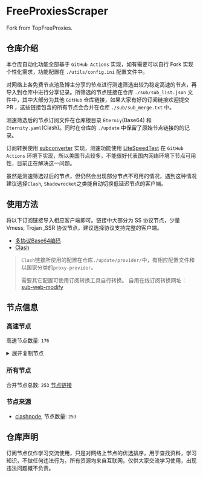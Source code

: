 # FreeProxiesScraper

Fork from TopFreeProxies.

## 仓库介绍
本仓库自动化功能全部基于 `GitHub Actions` 实现，如有需要可以自行 Fork 实现个性化需求，功能配置在 `./utils/config.ini` 配置文件中。

对网络上各免费节点池及博主分享的节点进行测速筛选出较为稳定高速的节点，再导入到仓库中进行分享记录。所筛选的节点链接在仓库 `./sub/sub_list.json` 文件中，其中大部分为其他 `GitHub` 仓库链接，如果大家有好的订阅链接欢迎提交 PR ，这些链接包含的所有节点会合并在仓库 `./sub/sub_merge.txt` 中。

测速筛选后的节点订阅文件在仓库根目录 `Eterniy`(Base64) 和 `Eternity.yaml`(Clash)。同时在仓库的 `./update` 中保留了原始节点链接的的记录。

订阅转换使用 [subconverter](https://github.com/tindy2013/subconverter) 实现，测速功能使用 [LiteSpeedTest](https://github.com/xxf098/LiteSpeedTest) 在 `GitHub Actions` 环境下实现，所以美国节点较多，不能很好代表国内网络环境下节点可用性，目前正在解决这一问题。

虽然是测速筛选过后的节点，但仍然会出现部分节点不可用的情况，遇到这种情况建议选择`Clash`, `Shadowrocket`之类能自动切换低延迟节点的客户端。

## 使用方法
将以下订阅链接导入相应客户端即可。链接中大部分为 SS 协议节点，少量 Vmess, Trojan ,SSR 协议节点，建议选择协议支持完整的客户端。

- [多协议Base64编码](https://raw.githubusercontent.com/caijh/FreeProxiesScraper/master/Eternity)
- [Clash](https://raw.githubusercontent.com/caijh/FreeProxiesScraper/master/Eternity.yaml)

>`Clash`链接所使用的配置在仓库`./update/provider/`中，有相应配置文件和以国家分类的`proxy-provider`。
>
>需要其它配置可使用订阅转换工具自行转换。
>自用在线订阅转换网址：[sub-web-modify](https://sub.v1.mk/)

## 节点信息
### 高速节点
高速节点数量: `176`
<details>
  <summary>展开复制节点</summary>

    vmess://eyJ2IjoiMiIsInBzIjoiMDQtMTAwLVJFTEFZIiwiYWRkIjoiczEuZGItbGluazAxLnRvcCIsInBvcnQiOiI4ODgwIiwidHlwZSI6Im5vbmUiLCJpZCI6ImJhOTU0MmNiLWFlY2UtMzdjNC05ZDkxLTFmOGJjZTFmZjNkNiIsImFpZCI6IjAiLCJuZXQiOiJ3cyIsInBhdGgiOiIvZGFiYWkuaW4xNzIuNjQuMS4yMTQiLCJob3N0IjoiczEuZGItbGluazAxLnRvcCIsInRscyI6IiJ9
    vmess://eyJ2IjoiMiIsInBzIjoiMDQtMTAxLVJFTEFZIiwiYWRkIjoiczUuZGItbGluazAyLnRvcCIsInBvcnQiOiIyMDgyIiwidHlwZSI6Im5vbmUiLCJpZCI6ImJhOTU0MmNiLWFlY2UtMzdjNC05ZDkxLTFmOGJjZTFmZjNkNiIsImFpZCI6IjAiLCJuZXQiOiJ3cyIsInBhdGgiOiIvZGFiYWkuaW4xMDQuMTYuNjkuMjE2IiwiaG9zdCI6InM1LmRiLWxpbmswMi50b3AiLCJ0bHMiOiIifQ==
    vmess://eyJ2IjoiMiIsInBzIjoiMDQtMTAyLVJFTEFZIiwiYWRkIjoiczIuY24tZGIudG9wIiwicG9ydCI6IjgwODAiLCJ0eXBlIjoibm9uZSIsImlkIjoiYmE5NTQyY2ItYWVjZS0zN2M0LTlkOTEtMWY4YmNlMWZmM2Q2IiwiYWlkIjoiMCIsIm5ldCI6IndzIiwicGF0aCI6Ii9kYWJhaS5pbjEwNC4yMS4xMTguMTU3IiwiaG9zdCI6InMyLmNuLWRiLnRvcCIsInRscyI6IiJ9
    vmess://eyJ2IjoiMiIsInBzIjoiMDQtMTAzLVJFTEFZIiwiYWRkIjoiczUuZGItbGluazAyLnRvcCIsInBvcnQiOiIyMDg2IiwidHlwZSI6Im5vbmUiLCJpZCI6ImJhOTU0MmNiLWFlY2UtMzdjNC05ZDkxLTFmOGJjZTFmZjNkNiIsImFpZCI6IjAiLCJuZXQiOiJ3cyIsInBhdGgiOiIvZGFiYWkuaW4xMDQuMjAuOTAuMjMwIiwiaG9zdCI6InM1LmRiLWxpbmswMi50b3AiLCJ0bHMiOiIifQ==
    vmess://eyJ2IjoiMiIsInBzIjoiMDQtMTA0LVJFTEFZIiwiYWRkIjoiczEuZGItbGluazAxLnRvcCIsInBvcnQiOiIyMDg2IiwidHlwZSI6Im5vbmUiLCJpZCI6ImJhOTU0MmNiLWFlY2UtMzdjNC05ZDkxLTFmOGJjZTFmZjNkNiIsImFpZCI6IjAiLCJuZXQiOiJ3cyIsInBhdGgiOiIvZGFiYWkuaW4xNzIuNjcuMTA5LjU4IiwiaG9zdCI6InMxLmRiLWxpbmswMS50b3AiLCJ0bHMiOiIifQ==
    vmess://eyJ2IjoiMiIsInBzIjoiMDQtMTA1LVJFTEFZIiwiYWRkIjoiczEuZGItbGluazAyLnRvcCIsInBvcnQiOiIyMDUyIiwidHlwZSI6Im5vbmUiLCJpZCI6ImJhOTU0MmNiLWFlY2UtMzdjNC05ZDkxLTFmOGJjZTFmZjNkNiIsImFpZCI6IjAiLCJuZXQiOiJ3cyIsInBhdGgiOiIvZGFiYWkuaW4xMDQuMTguMjI5LjIyMiIsImhvc3QiOiJzMS5kYi1saW5rMDIudG9wIiwidGxzIjoiIn0=
    vmess://eyJ2IjoiMiIsInBzIjoiMDQtMTA2LUNOIiwiYWRkIjoiMTIubWFtYW1hamQuc2l0ZSIsInBvcnQiOiIyMzYxMiIsInR5cGUiOiJub25lIiwiaWQiOiI2ZGE5ZGNlNi00ZTUzLTM1NDktOTBmZi03MDNlMGFkYjViYTQiLCJhaWQiOiIyIiwibmV0Ijoid3MiLCJwYXRoIjoiLyIsImhvc3QiOiIxMi5tYW1hbWFqZC5zaXRlIiwidGxzIjoiIn0=
    vmess://eyJ2IjoiMiIsInBzIjoiMDQtMTA3LUNOIiwiYWRkIjoiMTcubWFtYW1hamQuc2l0ZSIsInBvcnQiOiIyMzYxNyIsInR5cGUiOiJub25lIiwiaWQiOiI2ZGE5ZGNlNi00ZTUzLTM1NDktOTBmZi03MDNlMGFkYjViYTQiLCJhaWQiOiIyIiwibmV0Ijoid3MiLCJwYXRoIjoiLyIsImhvc3QiOiIxNy5tYW1hbWFqZC5zaXRlIiwidGxzIjoiIn0=
    vmess://eyJ2IjoiMiIsInBzIjoiMDQtMTA4LUNOIiwiYWRkIjoiMTEubWFtYW1hamQuc2l0ZSIsInBvcnQiOiIyMzYxMSIsInR5cGUiOiJub25lIiwiaWQiOiI2ZGE5ZGNlNi00ZTUzLTM1NDktOTBmZi03MDNlMGFkYjViYTQiLCJhaWQiOiIyIiwibmV0Ijoid3MiLCJwYXRoIjoiLyIsImhvc3QiOiIxMS5tYW1hbWFqZC5zaXRlIiwidGxzIjoiIn0=
    vmess://eyJ2IjoiMiIsInBzIjoiMDQtMTA5LUNOIiwiYWRkIjoiMTkubWFtYW1hamQuc2l0ZSIsInBvcnQiOiIyMzYxOSIsInR5cGUiOiJub25lIiwiaWQiOiI2ZGE5ZGNlNi00ZTUzLTM1NDktOTBmZi03MDNlMGFkYjViYTQiLCJhaWQiOiIyIiwibmV0Ijoid3MiLCJwYXRoIjoiLyIsImhvc3QiOiIxOS5tYW1hbWFqZC5zaXRlIiwidGxzIjoiIn0=
    vmess://eyJ2IjoiMiIsInBzIjoiMDQtMTEwLUNOIiwiYWRkIjoiMTYubWFtYW1hamQuc2l0ZSIsInBvcnQiOiIyMzYxNiIsInR5cGUiOiJub25lIiwiaWQiOiI2ZGE5ZGNlNi00ZTUzLTM1NDktOTBmZi03MDNlMGFkYjViYTQiLCJhaWQiOiIyIiwibmV0Ijoid3MiLCJwYXRoIjoiLyIsImhvc3QiOiIxNi5tYW1hbWFqZC5zaXRlIiwidGxzIjoiIn0=
    vmess://eyJ2IjoiMiIsInBzIjoiMDQtMTExLUNOIiwiYWRkIjoiMTgubWFtYW1hamQuc2l0ZSIsInBvcnQiOiIyMzYxOCIsInR5cGUiOiJub25lIiwiaWQiOiI2ZGE5ZGNlNi00ZTUzLTM1NDktOTBmZi03MDNlMGFkYjViYTQiLCJhaWQiOiIyIiwibmV0Ijoid3MiLCJwYXRoIjoiLyIsImhvc3QiOiIxOC5tYW1hbWFqZC5zaXRlIiwidGxzIjoiIn0=
    vmess://eyJ2IjoiMiIsInBzIjoiMDQtMTEyLUNOIiwiYWRkIjoiMTUubWFtYW1hamQuc2l0ZSIsInBvcnQiOiIyMzYxNSIsInR5cGUiOiJub25lIiwiaWQiOiI2ZGE5ZGNlNi00ZTUzLTM1NDktOTBmZi03MDNlMGFkYjViYTQiLCJhaWQiOiIyIiwibmV0Ijoid3MiLCJwYXRoIjoiLyIsImhvc3QiOiIxNS5tYW1hbWFqZC5zaXRlIiwidGxzIjoiIn0=
    vmess://eyJ2IjoiMiIsInBzIjoiMDQtMTEzLUNOIiwiYWRkIjoiNS5tYW1hbWFqZC5zaXRlIiwicG9ydCI6IjIzNjA1IiwidHlwZSI6Im5vbmUiLCJpZCI6IjZkYTlkY2U2LTRlNTMtMzU0OS05MGZmLTcwM2UwYWRiNWJhNCIsImFpZCI6IjIiLCJuZXQiOiJ3cyIsInBhdGgiOiIvIiwiaG9zdCI6IjUubWFtYW1hamQuc2l0ZSIsInRscyI6IiJ9
    vmess://eyJ2IjoiMiIsInBzIjoiMDQtMTE0LUNOIiwiYWRkIjoiMTMubWFtYW1hamQuc2l0ZSIsInBvcnQiOiIyMzYxMyIsInR5cGUiOiJub25lIiwiaWQiOiI2ZGE5ZGNlNi00ZTUzLTM1NDktOTBmZi03MDNlMGFkYjViYTQiLCJhaWQiOiIyIiwibmV0Ijoid3MiLCJwYXRoIjoiLyIsImhvc3QiOiIxMy5tYW1hbWFqZC5zaXRlIiwidGxzIjoiIn0=
    vmess://eyJ2IjoiMiIsInBzIjoiMDQtMTE1LUNOIiwiYWRkIjoiMTQubWFtYW1hamQuc2l0ZSIsInBvcnQiOiIyMzYxNCIsInR5cGUiOiJub25lIiwiaWQiOiI2ZGE5ZGNlNi00ZTUzLTM1NDktOTBmZi03MDNlMGFkYjViYTQiLCJhaWQiOiIyIiwibmV0Ijoid3MiLCJwYXRoIjoiLyIsImhvc3QiOiIxNC5tYW1hbWFqZC5zaXRlIiwidGxzIjoiIn0=
    trojan://4671fd4a-8db9-3419-953c-458b4bbcc8da@yundun02.cdn.smp-paymentservices-apple.com:56323?allowInsecure=1&sni=edge.steam-dns.top.comcast.net#04-116-CN
    trojan://4671fd4a-8db9-3419-953c-458b4bbcc8da@yundun02.cdn.smp-paymentservices-apple.com:56432?allowInsecure=1&sni=fastly.cdn.steampipe.steamcontent.com#04-117-CN
    trojan://4671fd4a-8db9-3419-953c-458b4bbcc8da@push04.endpoint.smp-paymentservices-apple.com:23452?allowInsecure=1&sni=www.microsoft365.com#04-118-CN
    trojan://4671fd4a-8db9-3419-953c-458b4bbcc8da@push04.endpoint.smp-paymentservices-apple.com:23453?allowInsecure=1&sni=origin-a.akamaihd.net#04-119-CN
    vmess://eyJ2IjoiMiIsInBzIjoiMDQtMTIwLUpQIiwiYWRkIjoianAtMS5hbmV3c3RhcnQuY3lvdSIsInBvcnQiOiI1MDYxIiwidHlwZSI6Im5vbmUiLCJpZCI6IjRlMWJlYjBhLWEwMTgtM2FkMC1hYWVhLTU0M2I2MTE2M2M2ZiIsImFpZCI6IjAiLCJuZXQiOiJ3cyIsInBhdGgiOiIvIiwiaG9zdCI6ImpwLTEuYW5ld3N0YXJ0LmN5b3UiLCJ0bHMiOiJ0bHMifQ==
    vmess://eyJ2IjoiMiIsInBzIjoiMDQtMTIxLU5PV0hFUkUiLCJhZGQiOiJqcDYtMS5hbmV3c3RhcnQuY3lvdSIsInBvcnQiOiI1MDYxIiwidHlwZSI6Im5vbmUiLCJpZCI6IjRlMWJlYjBhLWEwMTgtM2FkMC1hYWVhLTU0M2I2MTE2M2M2ZiIsImFpZCI6IjAiLCJuZXQiOiJ3cyIsInBhdGgiOiIvIiwiaG9zdCI6ImpwNi0xLmFuZXdzdGFydC5jeW91IiwidGxzIjoidGxzIn0=
    vmess://eyJ2IjoiMiIsInBzIjoiMDQtMTIzLU5PV0hFUkUiLCJhZGQiOiJ1czYtMS5hbmV3c3RhcnQuY3lvdSIsInBvcnQiOiI1MDYxIiwidHlwZSI6Im5vbmUiLCJpZCI6IjRlMWJlYjBhLWEwMTgtM2FkMC1hYWVhLTU0M2I2MTE2M2M2ZiIsImFpZCI6IjAiLCJuZXQiOiJ3cyIsInBhdGgiOiIvIiwiaG9zdCI6InVzNi0xLmFuZXdzdGFydC5jeW91IiwidGxzIjoidGxzIn0=
    vmess://eyJ2IjoiMiIsInBzIjoiMDctMTM0LUNOIiwiYWRkIjoiNDcuMTE2LjE2Ni4xNzgiLCJwb3J0IjoiNTAwMDIiLCJ0eXBlIjoibm9uZSIsImlkIjoiNDE4MDQ4YWYtYTI5My00Yjk5LTliMGMtOThjYTM1ODBkZDI0IiwiYWlkIjoiMCIsIm5ldCI6IndzIiwicGF0aCI6Ii8iLCJob3N0IjoiIiwidGxzIjoiIn0=
    vmess://eyJ2IjoiMiIsInBzIjoiMDctMTM1LUNOIiwiYWRkIjoiNDcuOTIuMTUyLjE2OSIsInBvcnQiOiI1MDAwMiIsInR5cGUiOiJub25lIiwiaWQiOiI0MTgwNDhhZi1hMjkzLTRiOTktOWIwYy05OGNhMzU4MGRkMjQiLCJhaWQiOiIwIiwibmV0Ijoid3MiLCJwYXRoIjoiLyIsImhvc3QiOiIiLCJ0bHMiOiIifQ==
    vmess://eyJ2IjoiMiIsInBzIjoiMDctMTM2LUNOIiwiYWRkIjoiMTEyLjEzMi4yMTUuMzQiLCJwb3J0IjoiNTAwMDciLCJ0eXBlIjoibm9uZSIsImlkIjoiNDE4MDQ4YWYtYTI5My00Yjk5LTliMGMtOThjYTM1ODBkZDI0IiwiYWlkIjoiMCIsIm5ldCI6IndzIiwicGF0aCI6Ii8iLCJob3N0IjoiIiwidGxzIjoiIn0=
    vmess://eyJ2IjoiMiIsInBzIjoiMDctMTM3LUNOIiwiYWRkIjoiMTEyLjEzMi4yMTUuMTIiLCJwb3J0IjoiNTAwMDIiLCJ0eXBlIjoibm9uZSIsImlkIjoiNDE4MDQ4YWYtYTI5My00Yjk5LTliMGMtOThjYTM1ODBkZDI0IiwiYWlkIjoiNjQiLCJuZXQiOiJ3cyIsInBhdGgiOiIvIiwiaG9zdCI6IiIsInRscyI6IiJ9
    vmess://eyJ2IjoiMiIsInBzIjoiMDctMTM4LUNOIiwiYWRkIjoiMTgzLjIzNi41MS4zNiIsInBvcnQiOiI1OTAwMyIsInR5cGUiOiJub25lIiwiaWQiOiI0MTgwNDhhZi1hMjkzLTRiOTktOWIwYy05OGNhMzU4MGRkMjQiLCJhaWQiOiIwIiwibmV0Ijoid3MiLCJwYXRoIjoiLyIsImhvc3QiOiIiLCJ0bHMiOiIifQ==
    vmess://eyJ2IjoiMiIsInBzIjoiMDctMTM5LUNOIiwiYWRkIjoiMTIwLjI2LjU1LjIyNSIsInBvcnQiOiI1MDAwMiIsInR5cGUiOiJub25lIiwiaWQiOiI0MTgwNDhhZi1hMjkzLTRiOTktOWIwYy05OGNhMzU4MGRkMjQiLCJhaWQiOiIwIiwibmV0Ijoid3MiLCJwYXRoIjoiLyIsImhvc3QiOiIiLCJ0bHMiOiIifQ==
    trojan://a25ed269-105b-4f15-bee2-bc2785d38912@wb.kaiqsz.com:42765?allowInsecure=1&sni=wb.kaiqsz.com#07-140-CN
    ssr://Mi5saW5raHViLnN1cHBvcnQ6NDAyMDY6YXV0aF9hZXMxMjhfbWQ1OnJjNC1tZDU6cGxhaW46UlU1YU5USkwvP2dyb3VwPVUxTlNVSEp2ZG1sa1pYSSZyZW1hcmtzPU1EY3RNVFF5TFVOTyZvYmZzcGFyYW09WTJReVlqWTVNamt3TWk0Mk5qQXlZamcwTmpNME5qUXhNRGcxTURZdWJXbGpjbTl6YjJaMExtTnZiUSZwcm90b3BhcmFtPU9USTVNREk2Y0VaWFIwOVI
    ss://Y2hhY2hhMjAtaWV0Zjphc2QxMjM0NTY@103.149.182.61:8388#07-143-HK
    vmess://eyJ2IjoiMiIsInBzIjoiMDctMTQ0LUhLIiwiYWRkIjoiaGstMDIuZm94c3Bpcml0LmNsaWNrIiwicG9ydCI6IjEwODYiLCJ0eXBlIjoibm9uZSIsImlkIjoiNGNhMWU2ZGItZjMxYS00MjU3LWE5NWYtN2JiZWY5MThjYWJkIiwiYWlkIjoiMCIsIm5ldCI6IndzIiwicGF0aCI6Ii96eGFzY2FzIiwiaG9zdCI6ImhrLTAyLmZveHNwaXJpdC5jbGljayIsInRscyI6InRscyJ9
    vmess://eyJ2IjoiMiIsInBzIjoiMDctMTQ1LUhLIiwiYWRkIjoiaGstMDIuZm94c3Bpcml0LmNsaWNrIiwicG9ydCI6IjEwODYiLCJ0eXBlIjoibm9uZSIsImlkIjoiNDc5OWY0NDYtNzAyYi00MDdmLWJiYmEtOWIyNDJmYTM4ZWQ3IiwiYWlkIjoiMCIsIm5ldCI6IndzIiwicGF0aCI6Ii96eGFzY2FzIiwiaG9zdCI6ImhrLTAyLmZveHNwaXJpdC5jbGljayIsInRscyI6InRscyJ9
    vmess://eyJ2IjoiMiIsInBzIjoiMDctMTQ2LUhLIiwiYWRkIjoiaGstMDIuZm94c3Bpcml0LmNsaWNrIiwicG9ydCI6IjEwODYiLCJ0eXBlIjoibm9uZSIsImlkIjoiNWFlZjliZmQtMjBlMy00MjBhLTliMTYtNDMzMDMxOTg0YmQ5IiwiYWlkIjoiMCIsIm5ldCI6IndzIiwicGF0aCI6Ii96eGFzY2FzIiwiaG9zdCI6ImhrLTAyLmZveHNwaXJpdC5jbGljayIsInRscyI6InRscyJ9
    vmess://eyJ2IjoiMiIsInBzIjoiMDctMTQ3LUhLIiwiYWRkIjoiM2UyMzZiOTktc3VjdjQwLXN1ZHEwbC0xcno1cy5oay5wNXB2LmNvbSIsInBvcnQiOiI4MCIsInR5cGUiOiJub25lIiwiaWQiOiI0MGUwODRkNi0wMzE2LTExZjAtOTBlMi1mMjNjOTEzYzhkMmIiLCJhaWQiOiIyIiwibmV0Ijoid3MiLCJwYXRoIjoiLyIsImhvc3QiOiIzZTIzNmI5OS1zdWN2NDAtc3VkcTBsLTFyejVzLmhrLnA1cHYuY29tIiwidGxzIjoiIn0=
    vmess://eyJ2IjoiMiIsInBzIjoiMDctMTQ4LUhLIiwiYWRkIjoiN2I1ZDY3MGMtc3cxejQwLXN3amJoZS04YmVtLmhnYzEudGNwYmJyLm5ldCIsInBvcnQiOiI4MDgwIiwidHlwZSI6Im5vbmUiLCJpZCI6ImNhNTA2ZTA4LWNlM2QtNWU1YS1jMTI4LTYzNThjYWNhMTVlNSIsImFpZCI6IjAiLCJuZXQiOiJ3cyIsInBhdGgiOiIvIiwiaG9zdCI6IjdiNWQ2NzBjLXN3MXo0MC1zd2piaGUtOGJlbS5oZ2MxLnRjcGJici5uZXQiLCJ0bHMiOiIifQ==
    ss://Y2hhY2hhMjAtaWV0Zi1wb2x5MTMwNTpOMkU0TQ@ca.opensocks.site:8388#07-149-CA
    vmess://eyJ2IjoiMiIsInBzIjoiMDctMTUwLURFIiwiYWRkIjoiOTEuMTA3LjE2NC4yNTUiLCJwb3J0IjoiMzMyMDMiLCJ0eXBlIjoibm9uZSIsImlkIjoiYTgyMTQ4ZGQtNGYxMS00NDcyLWIzNDEtZjYzZjU3ZGNlMTdmIiwiYWlkIjoiMCIsIm5ldCI6IndzIiwicGF0aCI6Ii8iLCJob3N0IjoiIiwidGxzIjoiIn0=
    vmess://eyJ2IjoiMiIsInBzIjoiMDctMTUxLUlSIiwiYWRkIjoiNzguMzkuNTYuNCIsInBvcnQiOiI3NjAwIiwidHlwZSI6Im5vbmUiLCJpZCI6ImNlNjNkN2NlLWJjODUtNDU1YS1hMTJiLTRlNTRlYjM5YTE0ZiIsImFpZCI6IjAiLCJuZXQiOiJ3cyIsInBhdGgiOiIvIiwiaG9zdCI6IiIsInRscyI6IiJ9
    vmess://eyJ2IjoiMiIsInBzIjoiMDctMTUyLVJFTEFZIiwiYWRkIjoiMTAyLjEzMi4xODguMyIsInBvcnQiOiI4MCIsInR5cGUiOiJub25lIiwiaWQiOiJlOTVlMzViYS1mODc0LTRlYjMtOTYwMC00ZGJkNmQwOTlmNGUiLCJhaWQiOiIwIiwibmV0Ijoid3MiLCJwYXRoIjoiLyIsImhvc3QiOiIiLCJ0bHMiOiIifQ==
    ss://YWVzLTI1Ni1nY206QTlRRk0yMktRUFA0RkRZNQ@ti3hyra4.slashdevslashnetslashtun.net:16016#07-153-CN
    vmess://eyJ2IjoiMiIsInBzIjoiMDctMTU1LUNOIiwiYWRkIjoiMTEyLjY1LjkyLjIwIiwicG9ydCI6IjQ1MjUxIiwidHlwZSI6Im5vbmUiLCJpZCI6IjQ2OWUwYjMxLTMwYzMtNGRhYi04MDBkLTcxMTIzMjYzNGNlMSIsImFpZCI6IjAiLCJuZXQiOiJ3cyIsInBhdGgiOiIvIiwiaG9zdCI6IiIsInRscyI6IiJ9
    vmess://eyJ2IjoiMiIsInBzIjoiMDctMTU2LVJFTEFZIiwiYWRkIjoiMTA0LjIxLjUyLjE1NyIsInBvcnQiOiI4MCIsInR5cGUiOiJub25lIiwiaWQiOiI2NzU3YjdkNi1mYTMyLTQ3MDgtYjVkMS0zMGUzY2Y5MjhiNTEiLCJhaWQiOiIwIiwibmV0Ijoid3MiLCJwYXRoIjoiL1dzVWlrcjh3WHJYckZsMnA4QmlNaFA0MmwiLCJob3N0IjoiIiwidGxzIjoiIn0=
    vmess://eyJ2IjoiMiIsInBzIjoiMDctMTU3LUNOIiwiYWRkIjoidjMwLmhlZHVpYW4ubGluayIsInBvcnQiOiIzMDgzMCIsInR5cGUiOiJub25lIiwiaWQiOiJjYmIzZjg3Ny1kMWZiLTM0NGMtODdhOS1kMTUzYmZmZDU0ODQiLCJhaWQiOiIyIiwibmV0Ijoid3MiLCJwYXRoIjoiL29vb28iLCJob3N0IjoidjMwLmhlZHVpYW4ubGluayIsInRscyI6IiJ9
    ss://YWVzLTI1Ni1jZmI6WG44aktkbURNMDBJZU8lIyQjZkpBTXRzRUFFVU9wSC9ZV1l0WXFERm5UMFNW@103.186.155.18:38388#07-158-VN
    ss://YWVzLTI1Ni1jZmI6WG44aktkbURNMDBJZU8lIyQjZkpBTXRzRUFFVU9wSC9ZV1l0WXFERm5UMFNW@103.186.154.37:38388#07-159-VN
    ss://YWVzLTI1Ni1jZmI6WG44aktkbURNMDBJZU8lIyQjZkpBTXRzRUFFVU9wSC9ZV1l0WXFERm5UMFNW@103.186.154.18:38388#07-160-VN
    trojan://85f133142f04dbf6547da33895cfabb3@203.156.253.12:39001?allowInsecure=1&sni=www.yrtok.com#07-161-CN
    ss://YWVzLTI1Ni1jZmI6cXdlclJFV1FAQA@125.141.31.72:15098#07-162-KR
    vmess://eyJ2IjoiMiIsInBzIjoiMDctMTYzLUNOIiwiYWRkIjoidjI4LmhlZHVpYW4ubGluayIsInBvcnQiOiIzMDgyOCIsInR5cGUiOiJub25lIiwiaWQiOiJjYmIzZjg3Ny1kMWZiLTM0NGMtODdhOS1kMTUzYmZmZDU0ODQiLCJhaWQiOiIyIiwibmV0Ijoid3MiLCJwYXRoIjoiL29vb28iLCJob3N0IjoidjI4LmhlZHVpYW4ubGluayIsInRscyI6IiJ9
    ss://Y2hhY2hhMjAtaWV0Zi1wb2x5MTMwNTo3MjNmYzkyYy1kZTg4LTQ5MjUtYjJhOS1hM2I4MjdkODcxNWQ@gz.pddwdf.store:33227#08-167-CN
    vmess://eyJ2IjoiMiIsInBzIjoiMDgtMTY4LVJVIiwiYWRkIjoiNDUuMTQ3LjIwMS4yMzEiLCJwb3J0IjoiMjAwNjgiLCJ0eXBlIjoibm9uZSIsImlkIjoiN2RjZDMxYzAtZjNlMi00OGI3LTg2MmMtYTM2ZTA1YTYxMjFmIiwiYWlkIjoiMCIsIm5ldCI6IndzIiwicGF0aCI6Ii8iLCJob3N0IjoiIiwidGxzIjoiIn0=
    ss://Y2hhY2hhMjAtaWV0Zi1wb2x5MTMwNTo3MjNmYzkyYy1kZTg4LTQ5MjUtYjJhOS1hM2I4MjdkODcxNWQ@gz.pddwdf.store:47431#08-169-CN
    vmess://eyJ2IjoiMiIsInBzIjoiMDgtMTcxLUNOIiwiYWRkIjoieGRkLmRhc2h1YWkuY3lvdSIsInBvcnQiOiI0NTA3MSIsInR5cGUiOiJub25lIiwiaWQiOiI1NzVmMTc3My1kMjgyLTRjYjktYmZkMS1kZWIyMmQxYTJhMGUiLCJhaWQiOiIwIiwibmV0Ijoid3MiLCJwYXRoIjoiLyIsImhvc3QiOiJ4ZGQuZGFzaHVhaS5jeW91IiwidGxzIjoiIn0=
    vmess://eyJ2IjoiMiIsInBzIjoiMDgtMTczLUNOIiwiYWRkIjoieGRkLmRhc2h1YWkuY3lvdSIsInBvcnQiOiI0NTA2MSIsInR5cGUiOiJub25lIiwiaWQiOiI1NzVmMTc3My1kMjgyLTRjYjktYmZkMS1kZWIyMmQxYTJhMGUiLCJhaWQiOiIwIiwibmV0Ijoid3MiLCJwYXRoIjoiLyIsImhvc3QiOiJ4ZGQuZGFzaHVhaS5jeW91IiwidGxzIjoiIn0=
    ss://Y2hhY2hhMjAtaWV0Zi1wb2x5MTMwNTo3MjNmYzkyYy1kZTg4LTQ5MjUtYjJhOS1hM2I4MjdkODcxNWQ@gz.pddwdf.store:22327#08-174-CN
    ss://Y2hhY2hhMjAtaWV0Zi1wb2x5MTMwNTo3MjNmYzkyYy1kZTg4LTQ5MjUtYjJhOS1hM2I4MjdkODcxNWQ@gz.pddwdf.store:49831#08-175-CN
    ss://Y2hhY2hhMjAtaWV0Zi1wb2x5MTMwNTo3MjNmYzkyYy1kZTg4LTQ5MjUtYjJhOS1hM2I4MjdkODcxNWQ@gz.pddwdf.store:42722#08-176-CN
    vmess://eyJ2IjoiMiIsInBzIjoiMDgtMTc3LUNOIiwiYWRkIjoieGRkLmRhc2h1YWkuY3lvdSIsInBvcnQiOiI0NTA2MyIsInR5cGUiOiJub25lIiwiaWQiOiI1NzVmMTc3My1kMjgyLTRjYjktYmZkMS1kZWIyMmQxYTJhMGUiLCJhaWQiOiIwIiwibmV0Ijoid3MiLCJwYXRoIjoiLyIsImhvc3QiOiJ4ZGQuZGFzaHVhaS5jeW91IiwidGxzIjoiIn0=
    ss://Y2hhY2hhMjAtaWV0Zi1wb2x5MTMwNTo3MjNmYzkyYy1kZTg4LTQ5MjUtYjJhOS1hM2I4MjdkODcxNWQ@gz.pddwdf.store:42980#08-180-CN
    vmess://eyJ2IjoiMiIsInBzIjoiMDgtMTgxLU5PV0hFUkUiLCJhZGQiOiJoYWEuZGFzaHVhaS5jeW91IiwicG9ydCI6IjQ1MDUyIiwidHlwZSI6Im5vbmUiLCJpZCI6IjU3NWYxNzczLWQyODItNGNiOS1iZmQxLWRlYjIyZDFhMmEwZSIsImFpZCI6IjAiLCJuZXQiOiJ3cyIsInBhdGgiOiIvIiwiaG9zdCI6ImhhYS5kYXNodWFpLmN5b3UiLCJ0bHMiOiIifQ==
    ss://Y2hhY2hhMjAtaWV0Zi1wb2x5MTMwNTo3MjNmYzkyYy1kZTg4LTQ5MjUtYjJhOS1hM2I4MjdkODcxNWQ@gz.pddwdf.store:25916#08-182-CN
    vmess://eyJ2IjoiMiIsInBzIjoiMDgtMTg0LUNOIiwiYWRkIjoieGRkLmRhc2h1YWkuY3lvdSIsInBvcnQiOiI0NTA1MyIsInR5cGUiOiJub25lIiwiaWQiOiI1NzVmMTc3My1kMjgyLTRjYjktYmZkMS1kZWIyMmQxYTJhMGUiLCJhaWQiOiIwIiwibmV0Ijoid3MiLCJwYXRoIjoiLyIsImhvc3QiOiJ4ZGQuZGFzaHVhaS5jeW91IiwidGxzIjoiIn0=
    vmess://eyJ2IjoiMiIsInBzIjoiMDgtMTg1LU5PV0hFUkUiLCJhZGQiOiJoYWEuZGFzaHVhaS5jeW91IiwicG9ydCI6IjQ1MDc2IiwidHlwZSI6Im5vbmUiLCJpZCI6IjU3NWYxNzczLWQyODItNGNiOS1iZmQxLWRlYjIyZDFhMmEwZSIsImFpZCI6IjAiLCJuZXQiOiJ3cyIsInBhdGgiOiIvIiwiaG9zdCI6ImhhYS5kYXNodWFpLmN5b3UiLCJ0bHMiOiIifQ==
    ss://Y2hhY2hhMjAtaWV0Zi1wb2x5MTMwNTo3MjNmYzkyYy1kZTg4LTQ5MjUtYjJhOS1hM2I4MjdkODcxNWQ@sh.pddwdf.store:38733#08-186-CN
    ss://Y2hhY2hhMjAtaWV0Zi1wb2x5MTMwNTo3MjNmYzkyYy1kZTg4LTQ5MjUtYjJhOS1hM2I4MjdkODcxNWQ@gz.pddwdf.store:11515#08-189-CN
    vmess://eyJ2IjoiMiIsInBzIjoiMDgtMTkyLUNOIiwiYWRkIjoieGRkLmRhc2h1YWkuY3lvdSIsInBvcnQiOiI0NTA1MSIsInR5cGUiOiJub25lIiwiaWQiOiI1NzVmMTc3My1kMjgyLTRjYjktYmZkMS1kZWIyMmQxYTJhMGUiLCJhaWQiOiIwIiwibmV0Ijoid3MiLCJwYXRoIjoiLyIsImhvc3QiOiJ4ZGQuZGFzaHVhaS5jeW91IiwidGxzIjoiIn0=
    ss://Y2hhY2hhMjAtaWV0Zi1wb2x5MTMwNTo3MjNmYzkyYy1kZTg4LTQ5MjUtYjJhOS1hM2I4MjdkODcxNWQ@gz.pddwdf.store:36086#08-194-CN
    vmess://eyJ2IjoiMiIsInBzIjoiMDgtMTk2LU5PV0hFUkUiLCJhZGQiOiJoYWEuZGFzaHVhaS5jeW91IiwicG9ydCI6IjQ1MDcyIiwidHlwZSI6Im5vbmUiLCJpZCI6IjU3NWYxNzczLWQyODItNGNiOS1iZmQxLWRlYjIyZDFhMmEwZSIsImFpZCI6IjAiLCJuZXQiOiJ3cyIsInBhdGgiOiIvIiwiaG9zdCI6ImhhYS5kYXNodWFpLmN5b3UiLCJ0bHMiOiIifQ==
    vmess://eyJ2IjoiMiIsInBzIjoiMDgtMTk3LU5PV0hFUkUiLCJhZGQiOiJoYWEuZGFzaHVhaS5jeW91IiwicG9ydCI6IjQ1MDU4IiwidHlwZSI6Im5vbmUiLCJpZCI6IjU3NWYxNzczLWQyODItNGNiOS1iZmQxLWRlYjIyZDFhMmEwZSIsImFpZCI6IjAiLCJuZXQiOiJ3cyIsInBhdGgiOiIvIiwiaG9zdCI6ImhhYS5kYXNodWFpLmN5b3UiLCJ0bHMiOiIifQ==
    vmess://eyJ2IjoiMiIsInBzIjoiMDgtMTk4LVJVIiwiYWRkIjoiNDUuMTQ3LjIwMS4yMzEiLCJwb3J0IjoiMjAwNjgiLCJ0eXBlIjoibm9uZSIsImlkIjoiOWNiNzQ0ZWUtZTU2MS00YWNjLWI3NmYtYzUxMjkzNjc5YjAwIiwiYWlkIjoiMCIsIm5ldCI6IndzIiwicGF0aCI6Ii8iLCJob3N0IjoiIiwidGxzIjoiIn0=
    vmess://eyJ2IjoiMiIsInBzIjoiMDgtMjAxLVJVIiwiYWRkIjoiNDUuMTQ3LjIwMS4yMzEiLCJwb3J0IjoiMjAwNjgiLCJ0eXBlIjoibm9uZSIsImlkIjoiNDc1Njc1YWMtMDEzZC00OTk3LTk1NmItZGQ0Zjk5OGExMGIxIiwiYWlkIjoiMCIsIm5ldCI6IndzIiwicGF0aCI6Ii8iLCJob3N0IjoiIiwidGxzIjoiIn0=
    vmess://eyJ2IjoiMiIsInBzIjoiMDgtMjAyLVJVIiwiYWRkIjoiNDUuMTQ3LjIwMS4yMzEiLCJwb3J0IjoiMjMxMDkiLCJ0eXBlIjoibm9uZSIsImlkIjoiNDc1Njc1YWMtMDEzZC00OTk3LTk1NmItZGQ0Zjk5OGExMGIxIiwiYWlkIjoiMCIsIm5ldCI6IndzIiwicGF0aCI6Ii8iLCJob3N0IjoiIiwidGxzIjoiIn0=
    vmess://eyJ2IjoiMiIsInBzIjoiMDgtMjA1LUNOIiwiYWRkIjoieGRkLmRhc2h1YWkuY3lvdSIsInBvcnQiOiI0NTA1NyIsInR5cGUiOiJub25lIiwiaWQiOiI1NzVmMTc3My1kMjgyLTRjYjktYmZkMS1kZWIyMmQxYTJhMGUiLCJhaWQiOiIwIiwibmV0Ijoid3MiLCJwYXRoIjoiLyIsImhvc3QiOiJ4ZGQuZGFzaHVhaS5jeW91IiwidGxzIjoiIn0=
    ss://Y2hhY2hhMjAtaWV0Zi1wb2x5MTMwNTo3MjNmYzkyYy1kZTg4LTQ5MjUtYjJhOS1hM2I4MjdkODcxNWQ@gz.pddwdf.store:51881#08-206-CN
    ss://Y2hhY2hhMjAtaWV0Zi1wb2x5MTMwNTo3MjNmYzkyYy1kZTg4LTQ5MjUtYjJhOS1hM2I4MjdkODcxNWQ@gz.pddwdf.store:14193#08-210-CN
    vmess://eyJ2IjoiMiIsInBzIjoiMDgtMjEzLUhLIiwiYWRkIjoieGcuZGFzaHVhaS5jeW91IiwicG9ydCI6IjE5OTAxIiwidHlwZSI6Im5vbmUiLCJpZCI6IjU3NWYxNzczLWQyODItNGNiOS1iZmQxLWRlYjIyZDFhMmEwZSIsImFpZCI6IjAiLCJuZXQiOiJ3cyIsInBhdGgiOiIvIiwiaG9zdCI6InhnLmRhc2h1YWkuY3lvdSIsInRscyI6IiJ9
    ss://Y2hhY2hhMjAtaWV0Zi1wb2x5MTMwNTo3MjNmYzkyYy1kZTg4LTQ5MjUtYjJhOS1hM2I4MjdkODcxNWQ@gz.pddwdf.store:20692#08-215-CN
    ss://Y2hhY2hhMjAtaWV0Zi1wb2x5MTMwNTo3MjNmYzkyYy1kZTg4LTQ5MjUtYjJhOS1hM2I4MjdkODcxNWQ@gz.pddwdf.store:12034#08-216-CN
    vmess://eyJ2IjoiMiIsInBzIjoiMDgtMjE4LUNOIiwiYWRkIjoieGRkLmRhc2h1YWkuY3lvdSIsInBvcnQiOiI0NTA3NyIsInR5cGUiOiJub25lIiwiaWQiOiI1NzVmMTc3My1kMjgyLTRjYjktYmZkMS1kZWIyMmQxYTJhMGUiLCJhaWQiOiIwIiwibmV0Ijoid3MiLCJwYXRoIjoiLyIsImhvc3QiOiJ4ZGQuZGFzaHVhaS5jeW91IiwidGxzIjoiIn0=
    ss://Y2hhY2hhMjAtaWV0Zi1wb2x5MTMwNTo3MjNmYzkyYy1kZTg4LTQ5MjUtYjJhOS1hM2I4MjdkODcxNWQ@gz.pddwdf.store:50971#08-222-CN
    ss://Y2hhY2hhMjAtaWV0Zi1wb2x5MTMwNTo3MjNmYzkyYy1kZTg4LTQ5MjUtYjJhOS1hM2I4MjdkODcxNWQ@gz.pddwdf.store:36137#08-223-CN
    ss://Y2hhY2hhMjAtaWV0Zi1wb2x5MTMwNTo3MjNmYzkyYy1kZTg4LTQ5MjUtYjJhOS1hM2I4MjdkODcxNWQ@gz.pddwdf.store:28485#08-228-CN
    vmess://eyJ2IjoiMiIsInBzIjoiMDgtMjMwLU5PV0hFUkUiLCJhZGQiOiJoYWEuZGFzaHVhaS5jeW91IiwicG9ydCI6IjQ1MDc0IiwidHlwZSI6Im5vbmUiLCJpZCI6IjU3NWYxNzczLWQyODItNGNiOS1iZmQxLWRlYjIyZDFhMmEwZSIsImFpZCI6IjAiLCJuZXQiOiJ3cyIsInBhdGgiOiIvIiwiaG9zdCI6ImhhYS5kYXNodWFpLmN5b3UiLCJ0bHMiOiIifQ==
    ss://Y2hhY2hhMjAtaWV0Zi1wb2x5MTMwNTo3MjNmYzkyYy1kZTg4LTQ5MjUtYjJhOS1hM2I4MjdkODcxNWQ@gz.pddwdf.store:22455#08-231-CN
    vmess://eyJ2IjoiMiIsInBzIjoiMDgtMjMyLVJVIiwiYWRkIjoiNDUuMTQ3LjIwMS4yMzEiLCJwb3J0IjoiMjMxMDkiLCJ0eXBlIjoibm9uZSIsImlkIjoiN2RjZDMxYzAtZjNlMi00OGI3LTg2MmMtYTM2ZTA1YTYxMjFmIiwiYWlkIjoiMCIsIm5ldCI6IndzIiwicGF0aCI6Ii8iLCJob3N0IjoiIiwidGxzIjoiIn0=
    vmess://eyJ2IjoiMiIsInBzIjoiMDgtMjMzLU5PV0hFUkUiLCJhZGQiOiJoYWEuZGFzaHVhaS5jeW91IiwicG9ydCI6IjQ1MDU2IiwidHlwZSI6Im5vbmUiLCJpZCI6IjU3NWYxNzczLWQyODItNGNiOS1iZmQxLWRlYjIyZDFhMmEwZSIsImFpZCI6IjAiLCJuZXQiOiJ3cyIsInBhdGgiOiIvIiwiaG9zdCI6ImhhYS5kYXNodWFpLmN5b3UiLCJ0bHMiOiIifQ==
    vmess://eyJ2IjoiMiIsInBzIjoiMDgtMjM0LU5PV0hFUkUiLCJhZGQiOiJoYWEuZGFzaHVhaS5jeW91IiwicG9ydCI6IjQ1MDYwIiwidHlwZSI6Im5vbmUiLCJpZCI6IjU3NWYxNzczLWQyODItNGNiOS1iZmQxLWRlYjIyZDFhMmEwZSIsImFpZCI6IjAiLCJuZXQiOiJ3cyIsInBhdGgiOiIvIiwiaG9zdCI6ImhhYS5kYXNodWFpLmN5b3UiLCJ0bHMiOiIifQ==
    ss://Y2hhY2hhMjAtaWV0Zi1wb2x5MTMwNTo3MjNmYzkyYy1kZTg4LTQ5MjUtYjJhOS1hM2I4MjdkODcxNWQ@gz.pddwdf.store:43611#08-235-CN
    ss://Y2hhY2hhMjAtaWV0Zi1wb2x5MTMwNTo3MjNmYzkyYy1kZTg4LTQ5MjUtYjJhOS1hM2I4MjdkODcxNWQ@gz.pddwdf.store:48973#08-236-CN
    ss://Y2hhY2hhMjAtaWV0Zi1wb2x5MTMwNTo3MjNmYzkyYy1kZTg4LTQ5MjUtYjJhOS1hM2I4MjdkODcxNWQ@gz.pddwdf.store:14867#08-237-CN
    vmess://eyJ2IjoiMiIsInBzIjoiMDgtMjM4LU5PV0hFUkUiLCJhZGQiOiJoYWEuZGFzaHVhaS5jeW91IiwicG9ydCI6IjQ1MDc4IiwidHlwZSI6Im5vbmUiLCJpZCI6IjU3NWYxNzczLWQyODItNGNiOS1iZmQxLWRlYjIyZDFhMmEwZSIsImFpZCI6IjAiLCJuZXQiOiJ3cyIsInBhdGgiOiIvIiwiaG9zdCI6ImhhYS5kYXNodWFpLmN5b3UiLCJ0bHMiOiIifQ==
    vmess://eyJ2IjoiMiIsInBzIjoiMDgtMjM5LVJVIiwiYWRkIjoiNDUuMTQ3LjIwMS4yMzEiLCJwb3J0IjoiMjMxMDkiLCJ0eXBlIjoibm9uZSIsImlkIjoiOWNiNzQ0ZWUtZTU2MS00YWNjLWI3NmYtYzUxMjkzNjc5YjAwIiwiYWlkIjoiMCIsIm5ldCI6IndzIiwicGF0aCI6Ii8iLCJob3N0IjoiIiwidGxzIjoiIn0=
    ss://Y2hhY2hhMjAtaWV0Zi1wb2x5MTMwNTo3MjNmYzkyYy1kZTg4LTQ5MjUtYjJhOS1hM2I4MjdkODcxNWQ@gz.pddwdf.store:52461#08-240-CN
    vmess://eyJ2IjoiMiIsInBzIjoiMDgtMjQyLU5PV0hFUkUiLCJhZGQiOiJoYWEuZGFzaHVhaS5jeW91IiwicG9ydCI6IjQ1MDYyIiwidHlwZSI6Im5vbmUiLCJpZCI6IjU3NWYxNzczLWQyODItNGNiOS1iZmQxLWRlYjIyZDFhMmEwZSIsImFpZCI6IjAiLCJuZXQiOiJ3cyIsInBhdGgiOiIvIiwiaG9zdCI6ImhhYS5kYXNodWFpLmN5b3UiLCJ0bHMiOiIifQ==
    vmess://eyJ2IjoiMiIsInBzIjoiMDgtMjQzLU5PV0hFUkUiLCJhZGQiOiJoYWEuZGFzaHVhaS5jeW91IiwicG9ydCI6IjQ1MDU0IiwidHlwZSI6Im5vbmUiLCJpZCI6IjU3NWYxNzczLWQyODItNGNiOS1iZmQxLWRlYjIyZDFhMmEwZSIsImFpZCI6IjAiLCJuZXQiOiJ3cyIsInBhdGgiOiIvIiwiaG9zdCI6ImhhYS5kYXNodWFpLmN5b3UiLCJ0bHMiOiIifQ==
    ss://Y2hhY2hhMjAtaWV0Zi1wb2x5MTMwNTo3MjNmYzkyYy1kZTg4LTQ5MjUtYjJhOS1hM2I4MjdkODcxNWQ@gz.pddwdf.store:50921#08-244-CN
    ss://Y2hhY2hhMjAtaWV0Zi1wb2x5MTMwNTo3MjNmYzkyYy1kZTg4LTQ5MjUtYjJhOS1hM2I4MjdkODcxNWQ@gz.pddwdf.store:39367#08-246-CN
    vmess://eyJ2IjoiMiIsInBzIjoiMDgtMjQ3LU5PV0hFUkUiLCJhZGQiOiJoYWEuZGFzaHVhaS5jeW91IiwicG9ydCI6IjQ1MDY2IiwidHlwZSI6Im5vbmUiLCJpZCI6IjU3NWYxNzczLWQyODItNGNiOS1iZmQxLWRlYjIyZDFhMmEwZSIsImFpZCI6IjAiLCJuZXQiOiJ3cyIsInBhdGgiOiIvIiwiaG9zdCI6ImhhYS5kYXNodWFpLmN5b3UiLCJ0bHMiOiIifQ==
    ss://Y2hhY2hhMjAtaWV0Zi1wb2x5MTMwNTo3MjNmYzkyYy1kZTg4LTQ5MjUtYjJhOS1hM2I4MjdkODcxNWQ@gz.pddwdf.store:33143#08-249-CN
    ss://Y2hhY2hhMjAtaWV0Zi1wb2x5MTMwNTo3MjNmYzkyYy1kZTg4LTQ5MjUtYjJhOS1hM2I4MjdkODcxNWQ@gz.pddwdf.store:33476#08-250-CN
    ss://Y2hhY2hhMjAtaWV0Zi1wb2x5MTMwNTo3MjNmYzkyYy1kZTg4LTQ5MjUtYjJhOS1hM2I4MjdkODcxNWQ@gz.pddwdf.store:46253#08-251-CN
    ss://Y2hhY2hhMjAtaWV0Zi1wb2x5MTMwNTo3MjNmYzkyYy1kZTg4LTQ5MjUtYjJhOS1hM2I4MjdkODcxNWQ@gz.pddwdf.store:11270#08-252-CN
    vmess://eyJ2IjoiMiIsInBzIjoiMDgtMjUzLUNOIiwiYWRkIjoieGRkLmRhc2h1YWkuY3lvdSIsInBvcnQiOiI0NTA2NSIsInR5cGUiOiJub25lIiwiaWQiOiI1NzVmMTc3My1kMjgyLTRjYjktYmZkMS1kZWIyMmQxYTJhMGUiLCJhaWQiOiIwIiwibmV0Ijoid3MiLCJwYXRoIjoiLyIsImhvc3QiOiJ4ZGQuZGFzaHVhaS5jeW91IiwidGxzIjoiIn0=
    ss://Y2hhY2hhMjAtaWV0Zi1wb2x5MTMwNTo3MjNmYzkyYy1kZTg4LTQ5MjUtYjJhOS1hM2I4MjdkODcxNWQ@gz.pddwdf.store:39723#08-254-CN
    vmess://eyJ2IjoiMiIsInBzIjoiMDgtMjU3LUNOIiwiYWRkIjoieGRkLmRhc2h1YWkuY3lvdSIsInBvcnQiOiI0NTA1NSIsInR5cGUiOiJub25lIiwiaWQiOiI1NzVmMTc3My1kMjgyLTRjYjktYmZkMS1kZWIyMmQxYTJhMGUiLCJhaWQiOiIwIiwibmV0Ijoid3MiLCJwYXRoIjoiLyIsImhvc3QiOiJ4ZGQuZGFzaHVhaS5jeW91IiwidGxzIjoiIn0=
    ss://Y2hhY2hhMjAtaWV0Zi1wb2x5MTMwNTo3MjNmYzkyYy1kZTg4LTQ5MjUtYjJhOS1hM2I4MjdkODcxNWQ@gz.pddwdf.store:18006#08-259-CN
    vmess://eyJ2IjoiMiIsInBzIjoiMDgtMjYwLUNOIiwiYWRkIjoieGRkLmRhc2h1YWkuY3lvdSIsInBvcnQiOiI0NTA3NSIsInR5cGUiOiJub25lIiwiaWQiOiI1NzVmMTc3My1kMjgyLTRjYjktYmZkMS1kZWIyMmQxYTJhMGUiLCJhaWQiOiIwIiwibmV0Ijoid3MiLCJwYXRoIjoiLyIsImhvc3QiOiJ4ZGQuZGFzaHVhaS5jeW91IiwidGxzIjoiIn0=
    ss://Y2hhY2hhMjAtaWV0Zi1wb2x5MTMwNTo3MjNmYzkyYy1kZTg4LTQ5MjUtYjJhOS1hM2I4MjdkODcxNWQ@gz.pddwdf.store:44105#08-261-CN
    ss://Y2hhY2hhMjAtaWV0Zi1wb2x5MTMwNTo3MjNmYzkyYy1kZTg4LTQ5MjUtYjJhOS1hM2I4MjdkODcxNWQ@sh.pddwdf.store:39707#08-262-CN
    ss://Y2hhY2hhMjAtaWV0Zi1wb2x5MTMwNTo3MjNmYzkyYy1kZTg4LTQ5MjUtYjJhOS1hM2I4MjdkODcxNWQ@gz.pddwdf.store:15783#08-263-CN
    ss://Y2hhY2hhMjAtaWV0Zi1wb2x5MTMwNTo3MjNmYzkyYy1kZTg4LTQ5MjUtYjJhOS1hM2I4MjdkODcxNWQ@gz.pddwdf.store:14941#08-265-CN
    ss://Y2hhY2hhMjAtaWV0Zi1wb2x5MTMwNTo3MjNmYzkyYy1kZTg4LTQ5MjUtYjJhOS1hM2I4MjdkODcxNWQ@gz.pddwdf.store:44081#08-266-CN
    vmess://eyJ2IjoiMiIsInBzIjoiMDgtMjY3LUNOIiwiYWRkIjoieGRkLmRhc2h1YWkuY3lvdSIsInBvcnQiOiI0NTA2NyIsInR5cGUiOiJub25lIiwiaWQiOiI1NzVmMTc3My1kMjgyLTRjYjktYmZkMS1kZWIyMmQxYTJhMGUiLCJhaWQiOiIwIiwibmV0Ijoid3MiLCJwYXRoIjoiLyIsImhvc3QiOiJ4ZGQuZGFzaHVhaS5jeW91IiwidGxzIjoiIn0=
    ss://Y2hhY2hhMjAtaWV0Zi1wb2x5MTMwNTo3MjNmYzkyYy1kZTg4LTQ5MjUtYjJhOS1hM2I4MjdkODcxNWQ@gz.pddwdf.store:53177#08-268-CN
    vmess://eyJ2IjoiMiIsInBzIjoiMDgtMjY5LUNOIiwiYWRkIjoieGRkLmRhc2h1YWkuY3lvdSIsInBvcnQiOiI0NTA3MyIsInR5cGUiOiJub25lIiwiaWQiOiI1NzVmMTc3My1kMjgyLTRjYjktYmZkMS1kZWIyMmQxYTJhMGUiLCJhaWQiOiIwIiwibmV0Ijoid3MiLCJwYXRoIjoiLyIsImhvc3QiOiJ4ZGQuZGFzaHVhaS5jeW91IiwidGxzIjoiIn0=
    ss://Y2hhY2hhMjAtaWV0Zi1wb2x5MTMwNTo3MjNmYzkyYy1kZTg4LTQ5MjUtYjJhOS1hM2I4MjdkODcxNWQ@sh.pddwdf.store:31032#08-270-CN
    vmess://eyJ2IjoiMiIsInBzIjoiMDgtMjcxLUNOIiwiYWRkIjoieGRkLmRhc2h1YWkuY3lvdSIsInBvcnQiOiI0NTA1OSIsInR5cGUiOiJub25lIiwiaWQiOiI1NzVmMTc3My1kMjgyLTRjYjktYmZkMS1kZWIyMmQxYTJhMGUiLCJhaWQiOiIwIiwibmV0Ijoid3MiLCJwYXRoIjoiLyIsImhvc3QiOiJ4ZGQuZGFzaHVhaS5jeW91IiwidGxzIjoiIn0=
    vmess://eyJ2IjoiMiIsInBzIjoiMDgtMjcyLU5PV0hFUkUiLCJhZGQiOiJoYWEuZGFzaHVhaS5jeW91IiwicG9ydCI6IjQ1MDY0IiwidHlwZSI6Im5vbmUiLCJpZCI6IjU3NWYxNzczLWQyODItNGNiOS1iZmQxLWRlYjIyZDFhMmEwZSIsImFpZCI6IjAiLCJuZXQiOiJ3cyIsInBhdGgiOiIvIiwiaG9zdCI6ImhhYS5kYXNodWFpLmN5b3UiLCJ0bHMiOiIifQ==
    ss://Y2hhY2hhMjAtaWV0Zi1wb2x5MTMwNTo3MjNmYzkyYy1kZTg4LTQ5MjUtYjJhOS1hM2I4MjdkODcxNWQ@gz.pddwdf.store:11315#08-274-CN
    ss://Y2hhY2hhMjAtaWV0Zi1wb2x5MTMwNTo3MjNmYzkyYy1kZTg4LTQ5MjUtYjJhOS1hM2I4MjdkODcxNWQ@gz.pddwdf.store:58043#08-275-CN
    vmess://eyJ2IjoiMiIsInBzIjoiMDktMjg5LUNOIiwiYWRkIjoiMTIwLjIzMi4xNTMuNDAiLCJwb3J0IjoiNTIxNTIiLCJ0eXBlIjoibm9uZSIsImlkIjoiNDE4MDQ4YWYtYTI5My00Yjk5LTliMGMtOThjYTM1ODBkZDI0IiwiYWlkIjoiNjQiLCJuZXQiOiJ3cyIsInBhdGgiOiIvIiwiaG9zdCI6IiIsInRscyI6IiJ9
    trojan://a348278e-71ac-499c-8069-28b1af18c372@tw40.453521.xyz:3663?allowInsecure=1#10-411-TW
    vmess://eyJ2IjoiMiIsInBzIjoiMTAtNDEyLVJFTEFZIiwiYWRkIjoiMTA0LjIxLjExMi4xIiwicG9ydCI6IjIwOTYiLCJ0eXBlIjoibm9uZSIsImlkIjoiMzk4OGRmYmEtZTllZS00MGJhLWE4N2UtNTUzYWVlMWM1OTkzIiwiYWlkIjoiMCIsIm5ldCI6IndzIiwicGF0aCI6Ii8iLCJob3N0IjoiIiwidGxzIjoiIn0=
    vmess://eyJ2IjoiMiIsInBzIjoiMTAtNDEzLUNOIiwiYWRkIjoidjkuaGVkdWlhbi5saW5rIiwicG9ydCI6IjMwODA5IiwidHlwZSI6Im5vbmUiLCJpZCI6ImNiYjNmODc3LWQxZmItMzQ0Yy04N2E5LWQxNTNiZmZkNTQ4NCIsImFpZCI6IjIiLCJuZXQiOiJ3cyIsInBhdGgiOiIvb29vbyIsImhvc3QiOiJ2OS5oZWR1aWFuLmxpbmsiLCJ0bHMiOiIifQ==
    trojan://2b1ed981-6547-4094-998b-06a3323d6f6c@120.233.44.201:21003?allowInsecure=1&sni=k15.tudou211.com#10-414-CN
    vmess://eyJ2IjoiMiIsInBzIjoiMTAtNDE1LVJFTEFZIiwiYWRkIjoiMTA0LjIxLjMuMTg5IiwicG9ydCI6IjIwNTMiLCJ0eXBlIjoibm9uZSIsImlkIjoiMmZjMzc3MTMtMzAxNy00OTdlLWZmMmQtOTY1ZjgyNmExOWEzIiwiYWlkIjoiMCIsIm5ldCI6IndzIiwicGF0aCI6Ii8iLCJob3N0IjoiIiwidGxzIjoiIn0=
    ss://Y2hhY2hhMjAtaWV0Zi1wb2x5MTMwNTo3OTA1YTMyYi0wMTJjLTQ3MTEtODllMi03M2I2NzEzZWNhNzU@pr.fastsoonlink.com:40030#10-416-PL
    trojan://2b1ed981-6547-4094-998b-06a3323d6f6c@36.156.184.33:21603?allowInsecure=1&sni=k61.tudou211.com#10-417-CN
    vmess://eyJ2IjoiMiIsInBzIjoiMTAtNDE4LVJFTEFZIiwiYWRkIjoiMzNERUZSVHk2LjQ0NDY1Mi5YWVoiLCJwb3J0IjoiODAiLCJ0eXBlIjoibm9uZSIsImlkIjoiY2RlYzlkNTctNjYxZC00NTZhLWJiZjItYjRjMzhlOWM2NzExIiwiYWlkIjoiMCIsIm5ldCI6IndzIiwicGF0aCI6Ii85ZFpsSkxqSEhyTDBWd1NvbGJxRnBnIiwiaG9zdCI6IjMzREVGUlR5Ni40NDQ2NTIuWFlaIiwidGxzIjoiIn0=
    trojan://telegram-id-directvpn@13.37.66.53:22223?allowInsecure=1&sni=trojan.burgerip.co.uk#10-419-FR
    vmess://eyJ2IjoiMiIsInBzIjoiMTAtNDIwLUNOIiwiYWRkIjoiMTIwLjIzMi4xNTMuNDAiLCJwb3J0IjoiMzEyMDkiLCJ0eXBlIjoibm9uZSIsImlkIjoiNDE4MDQ4YWYtYTI5My00Yjk5LTliMGMtOThjYTM1ODBkZDI0IiwiYWlkIjoiNjQiLCJuZXQiOiJ0Y3AiLCJwYXRoIjoiLyIsImhvc3QiOiJ0cm9qYW4uYnVyZ2VyaXAuY28udWsiLCJ0bHMiOiIifQ==
    vmess://eyJ2IjoiMiIsInBzIjoiMTAtNDIxLVJFTEFZIiwiYWRkIjoibnBtanMuY29tIiwicG9ydCI6IjgwODAiLCJ0eXBlIjoibm9uZSIsImlkIjoiNmNiYzljNzgtMWNiMS01N2Q0LWE5OTktZTJmNGUzNGMxZTAzIiwiYWlkIjoiMCIsIm5ldCI6IndzIiwicGF0aCI6Ii9uYXNuZXQvY2RuIiwiaG9zdCI6Im5wbWpzLmNvbSIsInRscyI6IiJ9
    vmess://eyJ2IjoiMiIsInBzIjoiMTAtNDIyLVVTIiwiYWRkIjoiNjQuMzIuMS4yMzkiLCJwb3J0IjoiMzAwMDAiLCJ0eXBlIjoibm9uZSIsImlkIjoiNDE4MDQ4YWYtYTI5My00Yjk5LTliMGMtOThjYTM1ODBkZDI0IiwiYWlkIjoiNjQiLCJuZXQiOiJ3cyIsInBhdGgiOiIvcGF0aC8xNzUwNzY2NzUwODMzIiwiaG9zdCI6IiIsInRscyI6IiJ9
    vmess://eyJ2IjoiMiIsInBzIjoiMTAtNDIzLUNOIiwiYWRkIjoiMTIwLjE5OC43MS4yMTkiLCJwb3J0IjoiNDkzNTUiLCJ0eXBlIjoibm9uZSIsImlkIjoiNDE4MDQ4YWYtYTI5My00Yjk5LTliMGMtOThjYTM1ODBkZDI0IiwiYWlkIjoiMCIsIm5ldCI6InRjcCIsInBhdGgiOiIvcGF0aC8xNzUwNzY2NzUwODMzIiwiaG9zdCI6IiIsInRscyI6IiJ9
    trojan://telegram-id-privatevpns@13.37.66.53:22222?allowInsecure=1&sni=trojan.burgerip.co.uk#10-424-FR
    vmess://eyJ2IjoiMiIsInBzIjoiMTAtNDI1LVVTIiwiYWRkIjoiMTA3LjE2Ny41LjE0OCIsInBvcnQiOiIzMTAwMSIsInR5cGUiOiJub25lIiwiaWQiOiI0MTgwNDhhZi1hMjkzLTRiOTktOWIwYy05OGNhMzU4MGRkMjQiLCJhaWQiOiI2NCIsIm5ldCI6IndzIiwicGF0aCI6Ii9wYXRoLzE3NTA3NjY1MjQ4MjQiLCJob3N0IjoiIiwidGxzIjoiIn0=
    vmess://eyJ2IjoiMiIsInBzIjoiMTAtNDI2LVVTIiwiYWRkIjoiMzguMTEuNTAuMTk4IiwicG9ydCI6IjMwMDA0IiwidHlwZSI6Im5vbmUiLCJpZCI6IjQxODA0OGFmLWEyOTMtNGI5OS05YjBjLTk4Y2EzNTgwZGQyNCIsImFpZCI6IjY0IiwibmV0Ijoid3MiLCJwYXRoIjoiL3BhdGgvMTc1MDc2NjUyNDgyNCIsImhvc3QiOiIiLCJ0bHMiOiIifQ==
    vmess://eyJ2IjoiMiIsInBzIjoiMTAtNDI3LVVTIiwiYWRkIjoiNjQuMzIuMTcuNDUiLCJwb3J0IjoiMzAwMDQiLCJ0eXBlIjoibm9uZSIsImlkIjoiNDE4MDQ4YWYtYTI5My00Yjk5LTliMGMtOThjYTM1ODBkZDI0IiwiYWlkIjoiNjQiLCJuZXQiOiJ3cyIsInBhdGgiOiIvcGF0aC8xNzUwNzY2NTI0ODI0IiwiaG9zdCI6IiIsInRscyI6IiJ9
    trojan://2b1ed981-6547-4094-998b-06a3323d6f6c@xd-js.timiwc.com:21603?allowInsecure=1&sni=k61.tudou211.com#10-428-CN
    ss://YWVzLTI1Ni1jZmI6cWF3c3p4YzEyMw@54.169.93.111:443#14-441-SG
    vmess://eyJ2IjoiMiIsInBzIjoiMTQtNDQ2LVJFTEFZIiwiYWRkIjoiaUlpaUk4LjIyMjU2MC54WVoiLCJwb3J0IjoiODAiLCJ0eXBlIjoibm9uZSIsImlkIjoiMzkzYjEwNjEtZDYxNS00NTlhLTg2MTYtM2Y5NDQ3YmRmZjVhIiwiYWlkIjoiMCIsIm5ldCI6IndzIiwicGF0aCI6Ii9pWGZpMG1NbVBZcDlVQTZZMzR6V1VrNkpVUSIsImhvc3QiOiJpSWlpSTguMjIyNTYwLnhZWiIsInRscyI6IiJ9
    ss://YWVzLTI1Ni1jZmI6WG44aktkbURNMDBJZU8lIyQjZkpBTXRzRUFFVU9wSC9ZV1l0WXFERm5UMFNW@103.186.154.19:38388#14-454-VN
    vmess://eyJ2IjoiMiIsInBzIjoiMTQtNDU2LUNOIiwiYWRkIjoidjI5LmhlZHVpYW4ubGluayIsInBvcnQiOiIzMDgyOSIsInR5cGUiOiJub25lIiwiaWQiOiJjYmIzZjg3Ny1kMWZiLTM0NGMtODdhOS1kMTUzYmZmZDU0ODQiLCJhaWQiOiIyIiwibmV0Ijoid3MiLCJwYXRoIjoiL29vb28iLCJob3N0IjoidjI5LmhlZHVpYW4ubGluayIsInRscyI6IiJ9
    vmess://eyJ2IjoiMiIsInBzIjoiMTQtNDU4LUNOIiwiYWRkIjoidjI0LmhlZHVpYW4ubGluayIsInBvcnQiOiIzMDgyNCIsInR5cGUiOiJub25lIiwiaWQiOiJjYmIzZjg3Ny1kMWZiLTM0NGMtODdhOS1kMTUzYmZmZDU0ODQiLCJhaWQiOiIyIiwibmV0Ijoid3MiLCJwYXRoIjoiL29vb28iLCJob3N0IjoidjI0LmhlZHVpYW4ubGluayIsInRscyI6IiJ9
    trojan://2b1ed981-6547-4094-998b-06a3323d6f6c@xd-js.timiwc.com:21332?allowInsecure=1&sni=k65.tudou211.com#14-459-CN
    vmess://eyJ2IjoiMiIsInBzIjoiMTQtNDYwLUNOIiwiYWRkIjoidjM2LmhlZHVpYW4ubGluayIsInBvcnQiOiIzMDgzNiIsInR5cGUiOiJub25lIiwiaWQiOiJjYmIzZjg3Ny1kMWZiLTM0NGMtODdhOS1kMTUzYmZmZDU0ODQiLCJhaWQiOiIyIiwibmV0Ijoid3MiLCJwYXRoIjoiL29vb28iLCJob3N0IjoidjM2LmhlZHVpYW4ubGluayIsInRscyI6IiJ9
    ss://YWVzLTEyOC1nY206c2hhZG93c29ja3M@212.102.53.81:443#14-461-GB
    vmess://eyJ2IjoiMiIsInBzIjoiMTQtNDYzLVJFTEFZIiwiYWRkIjoiY2YuZm92aS50ayIsInBvcnQiOiI0NDMiLCJ0eXBlIjoibm9uZSIsImlkIjoiYmY2NzQzN2UtNmM5MC00NWNhLWFiYzItYzcyNDBhNWNlMmFhIiwiYWlkIjoiMCIsIm5ldCI6IndzIiwicGF0aCI6Ii9laXNhc3FhIiwiaG9zdCI6ImNmLmZvdmkudGsiLCJ0bHMiOiJ0bHMifQ==
    ss://YWVzLTI1Ni1nY206MUtzc2J1VHliUURCWWdEanU1bk5TZw@185.60.134.149:20#14-464-RU
    ss://cmM0LW1kNTpwYXNzZncyeHM0ZSE@ssr6.ssrsub.com:8333#14-465-NOWHERE
    vmess://eyJ2IjoiMiIsInBzIjoiMTQtNDY2LVJFTEFZIiwiYWRkIjoiMTA0LjIxLjIzOC4yNDIiLCJwb3J0IjoiMjA4NiIsInR5cGUiOiJub25lIiwiaWQiOiI3ZDkyZmZjOS0wMmUxLTQwODctOGE0Ni1jYzRkNzY1NjA5MTciLCJhaWQiOiIwIiwibmV0Ijoid3MiLCJwYXRoIjoiZ2l0aHViLmNvbS9BbHZpbjk5OTkiLCJob3N0IjoiIiwidGxzIjoiIn0=
    trojan://06e4425e-a8cb-4b63-929f-2105604ab0a9@wilson.ns.cloudflare.com:443?allowInsecure=1&sni=kc1.vs2024.dpdns.org#14-467-RELAY
    vmess://eyJ2IjoiMiIsInBzIjoiMjMtNDc3LUNBIiwiYWRkIjoiMjMuMTYyLjIwMC4yMjciLCJwb3J0IjoiNDQzIiwidHlwZSI6Im5vbmUiLCJpZCI6IjAzZmNjNjE4LWI5M2QtNjc5Ni02YWVkLThhMzhjOTc1ZDU4MSIsImFpZCI6IjAiLCJuZXQiOiJ3cyIsInBhdGgiOiIvbGlua3Z3cyIsImhvc3QiOiIiLCJ0bHMiOiIifQ==
    ss://Y2hhY2hhMjAtaWV0Zi1wb2x5MTMwNTowNEpqeHZhOWlUN2RjS2VuUkV6M3hn@176.124.207.105:37322#23-491-SE
    ss://Y2hhY2hhMjAtaWV0Zi1wb2x5MTMwNTowckJVNWx3d2x1Z0dYbG1lS0E2TzVR@homa.cybsecguru.com:62005#23-492-SE
    ss://Y2hhY2hhMjAtaWV0Zi1wb2x5MTMwNTpDLzZNTnZnNDN6RWRubWo2eks1TUFyQUxUZnpoRVRSRDNOekxOVCtJTDk4PQ@157.180.127.73:23819#23-494-FI
    ss://Y2hhY2hhMjAtaWV0Zi1wb2x5MTMwNTpjNDA2NDFjMWY4OWU3YWNi@46.226.163.225:57456#23-496-GB
    ss://Y2hhY2hhMjAtaWV0Zi1wb2x5MTMwNTo2RzBPRGZOd0NVR1IwS0VmM1ZQUUxo@77.238.229.244:12369#23-497-NL
    ss://Y2hhY2hhMjAtaWV0Zi1wb2x5MTMwNTpzZDUwSEQ0bUFYb2RlMnZBcXJ1bjJ5@45.150.32.13:14628#23-498-DE
    ss://Y2hhY2hhMjAtaWV0Zi1wb2x5MTMwNTp6STdraU5aMFVmVjljWEI3M2E0blJE@164.92.156.41:24206#23-499-NL
    ss://Y2hhY2hhMjAtaWV0Zi1wb2x5MTMwNTpZMWhqaVVtU2d1Y2d6WVlKMFd0cXdX@77.246.102.112:60117#23-510-NL
    trojan://19a78eeb-d83a-4364-b095-b7dd93436320@172.67.149.202:443?allowInsecure=1&sni=CVFgTrE4.222560.XyZ&ws=1&wspath=%2525252FHq0I4JMuzO0WLijID#23-514-RELAY
    ss://Y2hhY2hhMjAtaWV0Zi1wb2x5MTMwNTozVG5RZGdtMm1WSlFidVNDWG1SNVZj@81.19.141.45:443#23-518-DE
    ss://Y2hhY2hhMjAtaWV0Zi1wb2x5MTMwNTozNjBlMjFkMjE5NzdkYzEx@104.167.197.25:57456#23-519-US
    ss://Y2hhY2hhMjAtaWV0Zi1wb2x5MTMwNTphNThmYTYyYjQ5NDRkZGJm@38.107.234.38:57456#23-520-KZ
    ss://YWVzLTEyOC1nY206ckdEYmlGN2d0eDVUV3Q0cjRWam5lUT09@156.225.22.213:552#23-522-HK
    ss://Y2hhY2hhMjAtaWV0Zi1wb2x5MTMwNTphNThmYTYyYjQ5NDRkZGJm@216.173.70.187:57456#23-524-LV
    ss://Y2hhY2hhMjAtaWV0Zi1wb2x5MTMwNTo3OTA1YTMyYi0wMTJjLTQ3MTEtODllMi03M2I2NzEzZWNhNzU@23.27.24.181:40030#23-527-PL
    trojan://ttfang@166.0.244.206:2053?allowInsecure=1&sni=ttfang.fange.me&ws=1&wspath=%2525252F#23-528-IN
    ss://Y2hhY2hhMjAtaWV0Zi1wb2x5MTMwNTpjNDA2NDFjMWY4OWU3YWNi@62.133.63.212:57456#23-529-TR
    trojan://auto@104.21.72.108:443?allowInsecure=1&sni=esetsecuritylicense1.cxlrazo.workers.dev&ws=1&wspath=%2525252F#23-531-RELAY
    trojan://NISHIKUITAN111@141.101.122.171:443?allowInsecure=1#23-532-RELAY
    trojan://3778399737045327872@35.77.146.185:443?allowInsecure=1#23-534-JP
    


</details>

### 所有节点
合并节点总数: `253`
[节点链接](https://raw.githubusercontent.com/caijh/TopFreeProxies/master/sub/sub_merge_base64.txt)

### 节点来源
- [clashnode](https://github.com/imyaoxp/clashnode), 节点数量: `253`


## 仓库声明
订阅节点仅作学习交流使用，只是对网络上节点的优选排序，用于查找资料，学习知识，不做任何违法行为。所有资源均来自互联网，仅供大家交流学习使用，出现违法问题概不负责。

